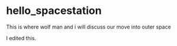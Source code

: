 # hello_spacestation
This is where wolf man and i will discuss our move into outer space

I edited this.
